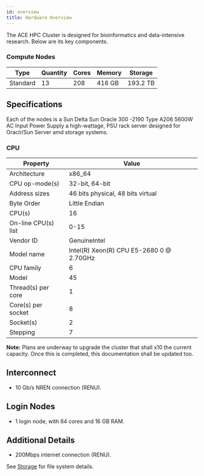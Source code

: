 ```yaml
---
id: overview
title: Hardware Overview
---
```


The ACE HPC Cluster is designed for bioinformatics and data-intensive research. Below are its key components.

### Compute Nodes
| Type         | Quantity | Cores | Memory   | Storage       |
|--------------|----------|-------|----------|---------------|
| Standard     | 13       | 208   |  416 GB  | 193.2 TB      |

## Specifications
Each of the nodes is a Sun Delta Sun Oracle 300 -2190 Type A206 5600W AC Input Power Supply a high-wattage, PSU rack server designed for Oraclr/Sun Server amd storage systems.

### CPU

| Property                | Value                                 |
|-------------------------|----------------------------------------|
| Architecture            | x86_64                                 |
| CPU op-mode(s)          | 32-bit, 64-bit                         |
| Address sizes           | 46 bits physical, 48 bits virtual     |
| Byte Order              | Little Endian                         |
| CPU(s)                  | 16                                    |
| On-line CPU(s) list     | 0-15                                  |
| Vendor ID               | GenuineIntel                          |
| Model name              | Intel(R) Xeon(R) CPU E5-2680 0 @ 2.70GHz |
| CPU family              | 6                                     |
| Model                   | 45                                    |
| Thread(s) per core      | 1                                     |
| Core(s) per socket      | 8                                     |
| Socket(s)               | 2                                     |
| Stepping                | 7                                     |

**Note:** Plans are underway to upgrade the cluster that shall x10 the current capacity. Once this is completed, this documentation shall be updated too.

## Interconnect
- 10 Gb/s NREN connection (RENU).

## Login Nodes
- 1 login node, with 64 cores and 16 GB RAM.

## Additional Details
- 200Mbps internet connection (RENU).

See [Storage](storage) for file system details.